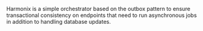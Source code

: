 Harmonix is a simple orchestrator based on the outbox pattern to ensure transactional consistency on endpoints
that need to run asynchronous jobs in addition to handling database updates.